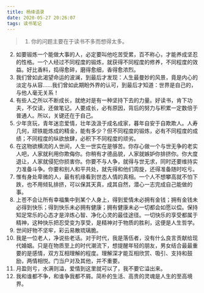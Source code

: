 ```yaml
---
title: 杨绛语录
date: 2020-05-27 20:26:07
tags: 读书笔记
---
```


> 1. 你的问题主要在于读书不多而想得太多。
2. 如要锻炼一个能做大事的人，必定要叫他吃苦受累，百不称心，才能养成坚忍的性格。一个人经过不同程度的锻炼，就获得不同程度的修养，不同程度的效益。好比香料，捣得愈碎，磨得愈细，香得愈浓烈。
3. 我们曾如此渴望命运的波澜，到最后才发现：人生最曼妙的风景，竟是内心的淡定与从容……我们曾如此期盼外界的认可，到最后才知道：世界是自己的，与他人毫无关系！
4. 有些人之所以不断成长，就绝对是有一种坚持下去的力量。好读书，肯下功夫，不仅读，还做笔记。人要成长，必有原因，背后的努力与积累一定数倍于普通人。所以，关键还在于自己。
5. 少年贪玩，青年迷恋爱情，壮年汲汲于成名成家，暮年自安于自欺欺人。人寿几何，顽铁能炼成的精金，能有多少？但不同程度的锻炼，必有不同程度的成绩；不同程度的纵欲放肆，必积下不同程度的顽劣。
6. 在这物欲横流的人世间，人生一世实在是够苦。你存心做一个与世无争的老实人吧，人家就利用你欺侮你。你稍有才德品貌，人家就嫉妒你排挤你。你大度退让，人家就侵犯你损害你。你要不与人争，就得与世无求，同时还要维持实力准备斗争。你要和别人和平共处，就先得和他们周旋，还得准备随时吃亏。
7. 惟有身处卑微的人，最有机缘看到世态人情的真相。一个人不想攀高就不怕下跌，也不用倾轧排挤，可以保其天真，成其自然，潜心一志完成自己能做的事。
8. 上苍不会让所有幸福集中到某个人身上，得到爱情未必拥有金钱；拥有金钱未必得到快乐；得到快乐未必拥有健康；拥有健康未必一切都会如愿以偿。保持知足常乐的心态才是淬炼心智、净化心灵的最佳途径。一切快乐的享受都属于精神，这种快乐把忍受变为享受，是精神对于物质的胜利，这便是人生哲学。
9. 世间好物不坚牢，彩云易散琉璃脆。
10. 我是一位老人，净说些老话。对于时代，我是落伍者，没有什么良言贡献给现代婚姻。只是在物质至上的时代潮流下，想提醒年轻的朋友，男女结合最最重要的是感情，双方互相理解的程度。理解深才能互相欣赏、吸引、支持和鼓励，两情相悦。门当户对及其他，并不重要。
11. 月盈则亏，水满则溢，爱情到这里就可以了，我不要它溢出来。
12. 我和谁都不争，和谁争我都不屑。简朴的生活、高贵的灵魂是人生的至高境界。
